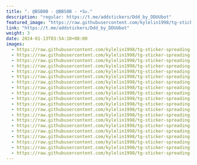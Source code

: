 ```yaml
---
title: "، @BSB0B - @BBS0B - •Sᴅ."
description: "regular: https://t.me/addstickers/Ddd_by_DDUUbot"
featured_image: "https://raw.githubusercontent.com/kylelin1998/tg-sticker-spreading-worldwide-images/main/img/d05ee692-bbde-41e0-a5f3-595609f17e8c.jpg"
link: "https://t.me/addstickers/Ddd_by_DDUUbot"
weight: 3
date: 2024-01-13T03:54:10+08:00
images:
  - https://raw.githubusercontent.com/kylelin1998/tg-sticker-spreading-worldwide-images/main/img/d05ee692-bbde-41e0-a5f3-595609f17e8c.jpg
  - https://raw.githubusercontent.com/kylelin1998/tg-sticker-spreading-worldwide-images/main/img/22a05e31-11e7-469a-8ae1-178cf19b1795.jpg
  - https://raw.githubusercontent.com/kylelin1998/tg-sticker-spreading-worldwide-images/main/img/ceff7cb9-bc1e-46b6-8be2-25ce0ed6e331.jpg
  - https://raw.githubusercontent.com/kylelin1998/tg-sticker-spreading-worldwide-images/main/img/a711decf-c575-4692-959a-7fd26df830d3.jpg
  - https://raw.githubusercontent.com/kylelin1998/tg-sticker-spreading-worldwide-images/main/img/085601c6-2135-4305-98a5-818cba37e205.jpg
  - https://raw.githubusercontent.com/kylelin1998/tg-sticker-spreading-worldwide-images/main/img/1ce08658-883f-4167-898f-1e1e60090e3c.jpg
  - https://raw.githubusercontent.com/kylelin1998/tg-sticker-spreading-worldwide-images/main/img/51f08110-180b-45ab-bfd2-65edaf1a96bd.jpg
  - https://raw.githubusercontent.com/kylelin1998/tg-sticker-spreading-worldwide-images/main/img/9bda500e-fdeb-4416-b2ab-16ce58b42a78.jpg
  - https://raw.githubusercontent.com/kylelin1998/tg-sticker-spreading-worldwide-images/main/img/89337691-1008-4034-af03-8ce0c976004a.jpg
  - https://raw.githubusercontent.com/kylelin1998/tg-sticker-spreading-worldwide-images/main/img/e44f8344-65e0-49a4-b21b-0dfa75fc9de3.jpg
  - https://raw.githubusercontent.com/kylelin1998/tg-sticker-spreading-worldwide-images/main/img/fe62bd51-aafa-4a16-bcd3-8f9350c69ea9.jpg
  - https://raw.githubusercontent.com/kylelin1998/tg-sticker-spreading-worldwide-images/main/img/f1388e5b-c940-48d7-8a65-5e323f60cad1.jpg
  - https://raw.githubusercontent.com/kylelin1998/tg-sticker-spreading-worldwide-images/main/img/e3b9c456-a60d-4da9-9df8-583fb795a642.jpg
  - https://raw.githubusercontent.com/kylelin1998/tg-sticker-spreading-worldwide-images/main/img/972537dd-dd29-481b-bbcd-2a98abe8f3f8.jpg
  - https://raw.githubusercontent.com/kylelin1998/tg-sticker-spreading-worldwide-images/main/img/072fb832-eb62-43c1-bf8f-88118605fe4c.jpg
  - https://raw.githubusercontent.com/kylelin1998/tg-sticker-spreading-worldwide-images/main/img/359b9461-c11b-4483-822b-eb5aa0979ec6.jpg
  - https://raw.githubusercontent.com/kylelin1998/tg-sticker-spreading-worldwide-images/main/img/073aead3-2d38-4724-9e9b-ebaeeb246ae7.jpg
  - https://raw.githubusercontent.com/kylelin1998/tg-sticker-spreading-worldwide-images/main/img/ae215fe9-311a-41be-8845-4232f2388ce3.jpg
  - https://raw.githubusercontent.com/kylelin1998/tg-sticker-spreading-worldwide-images/main/img/95a3b432-3104-438c-8155-93bc8b8bf82a.jpg
  - https://raw.githubusercontent.com/kylelin1998/tg-sticker-spreading-worldwide-images/main/img/29fabd36-b63a-4478-93b4-3f43d728a29e.jpg
---
```


